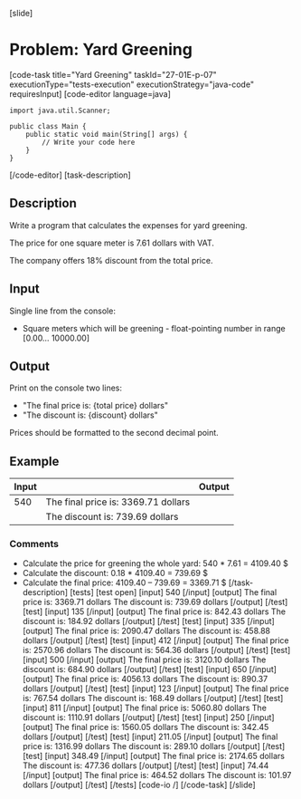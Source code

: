 [slide]
# Problem: Yard Greening
[code-task title="Yard Greening" taskId="27-01E-p-07" executionType="tests-execution" executionStrategy="java-code" requiresInput]
[code-editor language=java]
```
import java.util.Scanner;

public class Main {
    public static void main(String[] args) {
        // Write your code here
    }
}
```
[/code-editor]
[task-description]
## Description

Write a program that calculates the expenses for yard greening. 

The price for one square meter is 7.61 dollars with VAT. 

The company offers 18% discount from the total price.

## Input

Single line from the console:

- Square meters which will be greening - float-pointing number in range [0.00… 10000.00]

## Output

Print on the console two lines:   
- "The final price is: \{total price\} dollars"
- "The discount is: \{discount\} dollars"

Prices should be formatted to the second decimal point.

## Example
| Input | | Output |
| --- | --- | --- |
| 540 | The final price is: 3369.71 dollars |
|  | The discount is: 739.69 dollars |

### Comments
- Calculate the price for greening the whole yard: 540 \* 7.61 = 4109.40 $
- Calculate the discount: 0.18 \* 4109.40 = 739.69 $
- Calculate the final price: 4109.40 – 739.69 = 3369.71 $
[/task-description]
[tests]
[test open]
[input]
540
[/input]
[output]
The final price is: 3369.71 dollars
The discount is: 739.69 dollars
[/output]
[/test]
[test]
[input]
135
[/input]
[output]
The final price is: 842.43 dollars
The discount is: 184.92 dollars
[/output]
[/test]
[test]
[input]
335
[/input]
[output]
The final price is: 2090.47 dollars
The discount is: 458.88 dollars
[/output]
[/test]
[test]
[input]
412
[/input]
[output]
The final price is: 2570.96 dollars
The discount is: 564.36 dollars
[/output]
[/test]
[test]
[input]
500
[/input]
[output]
The final price is: 3120.10 dollars
The discount is: 684.90 dollars
[/output]
[/test]
[test]
[input]
650
[/input]
[output]
The final price is: 4056.13 dollars
The discount is: 890.37 dollars
[/output]
[/test]
[test]
[input]
123
[/input]
[output]
The final price is: 767.54 dollars
The discount is: 168.49 dollars
[/output]
[/test]
[test]
[input]
811
[/input]
[output]
The final price is: 5060.80 dollars
The discount is: 1110.91 dollars
[/output]
[/test]
[test]
[input]
250
[/input]
[output]
The final price is: 1560.05 dollars
The discount is: 342.45 dollars
[/output]
[/test]
[test]
[input]
211.05
[/input]
[output]
The final price is: 1316.99 dollars
The discount is: 289.10 dollars
[/output]
[/test]
[test]
[input]
348.49
[/input]
[output]
The final price is: 2174.65 dollars
The discount is: 477.36 dollars
[/output]
[/test]
[test]
[input]
74.44
[/input]
[output]
The final price is: 464.52 dollars
The discount is: 101.97 dollars
[/output]
[/test]
[/tests]
[code-io /]
[/code-task]
[/slide]